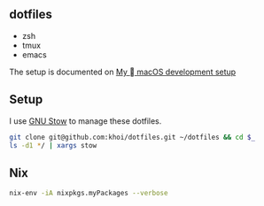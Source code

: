 ## dotfiles

- zsh
- tmux
- emacs

The setup is documented on [My  macOS development setup](https://www.khoi.io/post/macos-development-setup/)

## Setup

I use [GNU Stow](https://www.gnu.org/software/stow/) to manage these dotfiles.

```bash
git clone git@github.com:khoi/dotfiles.git ~/dotfiles && cd $_
ls -d1 */ | xargs stow
```

## Nix

```sh
nix-env -iA nixpkgs.myPackages --verbose
```
